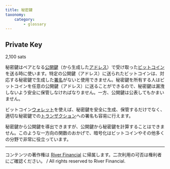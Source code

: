 ```yaml
---
title: 秘密鍵
taxonomy:
    category:
        - glossary
---
```


## Private Key
2,100 sats

秘密鍵はペアとなる[公開鍵](https://lostinbitcoin.sakuraweb.com/glossary/public_key/)（から生成した[アドレス](https://lostinbitcoin.sakuraweb.com/glossary/address/)）で受け取った[ビットコイン](https://lostinbitcoin.sakuraweb.com/glossary/bitcoin/)を送る時に使います。特定の公開鍵（アドレス）に送られたビットコインは、対応する秘密鍵で生成した[署名](https://lostinbitcoin.sakuraweb.com/glossary/signature/)がないと使用できません。秘密鍵を所有する人はビットコインを任意の公開鍵（アドレス）に送ることができるので、秘密鍵は漏洩しないよう安全に保管しなければなりません。一方、公開鍵は公表してもかまいません。

ビットコイン[ウォレット](https://lostinbitcoin.sakuraweb.com/glossary/wallet/)を使えば、秘密鍵を安全に生成、保管するだけでなく、適切な秘密鍵での[トランザクション](https://lostinbitcoin.sakuraweb.com/glossary/transaction/)への署名も容易に行えます。

秘密鍵から公開鍵を導出できますが、公開鍵から秘密鍵を計算することはできません。このような一方向の関数のおかげで、暗号化はビットコインやその他多くの分野で非常に役立っています。

---
コンテンツの著作権は [River Financial](https://river.com/) に帰属します。二次利用の可否は権利者にご確認ください。 / All rights reserved to River Financial.

